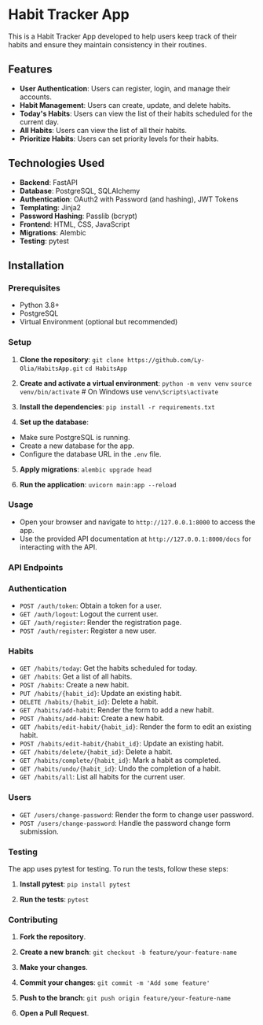 # Habit Tracker App

This is a Habit Tracker App developed to help users keep track of their habits and ensure they maintain consistency in their routines.

## Features

- **User Authentication**: Users can register, login, and manage their accounts.
- **Habit Management**: Users can create, update, and delete habits.
- **Today's Habits**: Users can view the list of their habits scheduled for the current day.
- **All Habits**: Users can view the list of all their habits.
- **Prioritize Habits**: Users can set priority levels for their habits.

## Technologies Used

- **Backend**: FastAPI
- **Database**: PostgreSQL, SQLAlchemy
- **Authentication**: OAuth2 with Password (and hashing), JWT Tokens
- **Templating**: Jinja2
- **Password Hashing**: Passlib (bcrypt)
- **Frontend**: HTML, CSS, JavaScript
- **Migrations**: Alembic
- **Testing**: pytest
  
## Installation

### Prerequisites

- Python 3.8+
- PostgreSQL
- Virtual Environment (optional but recommended)

### Setup

1. **Clone the repository**:
   `git clone https://github.com/Ly-Olia/HabitsApp.git`
   `cd HabitsApp`

2. **Create and activate a virtual environment**:
   `python -m venv venv`
   `source venv/bin/activate`  # On Windows use `venv\Scripts\activate`

3. **Install the dependencies**:
   `pip install -r requirements.txt`

4. **Set up the database**:

- Make sure PostgreSQL is running.
- Create a new database for the app.
- Configure the database URL in the `.env` file.

5. **Apply migrations**:
   `alembic upgrade head`

6. **Run the application**:
   `uvicorn main:app --reload`

### Usage

 - Open your browser and navigate to
   `http://127.0.0.1:8000` to access the app.
 - Use the provided API documentation at
   `http://127.0.0.1:8000/docs` for interacting with the API.

### API Endpoints

### Authentication

 - `POST /auth/token`: Obtain a token for a user.
 - `GET /auth/logout`: Logout the current user.
 - `GET /auth/register`: Render the registration page.
 - `POST /auth/register`: Register a new user.

### Habits

 - `GET /habits/today`: Get the habits scheduled for today.
 - `GET /habits`: Get a list of all habits.
 - `POST /habits`: Create a new habit.
 - `PUT /habits/{habit_id}`: Update an existing habit.
 - `DELETE /habits/{habit_id}`: Delete a habit.
 - `GET /habits/add-habit`: Render the form to add a new habit.
 - `POST /habits/add-habit`: Create a new habit.
 - `GET /habits/edit-habit/{habit_id}`: Render the form to edit an existing habit.
 - `POST /habits/edit-habit/{habit_id}`: Update an existing habit.
 - `GET /habits/delete/{habit_id}`: Delete a habit.
 - `GET /habits/complete/{habit_id}`: Mark a habit as completed.
 - `GET /habits/undo/{habit_id}`: Undo the completion of a habit.
 - `GET /habits/all`: List all habits for the current user.

### Users

 - `GET /users/change-password`: Render the form to change user password.
 - `POST /users/change-password`: Handle the password change form submission.

### Testing

The app uses pytest for testing. To run the tests, follow these steps:

1. **Install pytest**:
   `pip install pytest`

2. **Run the tests**:
   `pytest`

### Contributing
1. **Fork the repository**.
   
2. **Create a new branch**:
   `git checkout -b feature/your-feature-name`
   
3. **Make your changes**.
   
4. **Commit your changes**:
   `git commit -m 'Add some feature'`
   
5. **Push to the branch**:
   `git push origin feature/your-feature-name`
   
6. **Open a Pull Request**.




